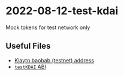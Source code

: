 # 2022-08-12-test-kdai

Mock tokens for test network only
## Useful Files

- [Klaytn baobab (testnet) address](./output/baobab.json)
- [`testKDAI` ABI](./abi/TestToken.json)
